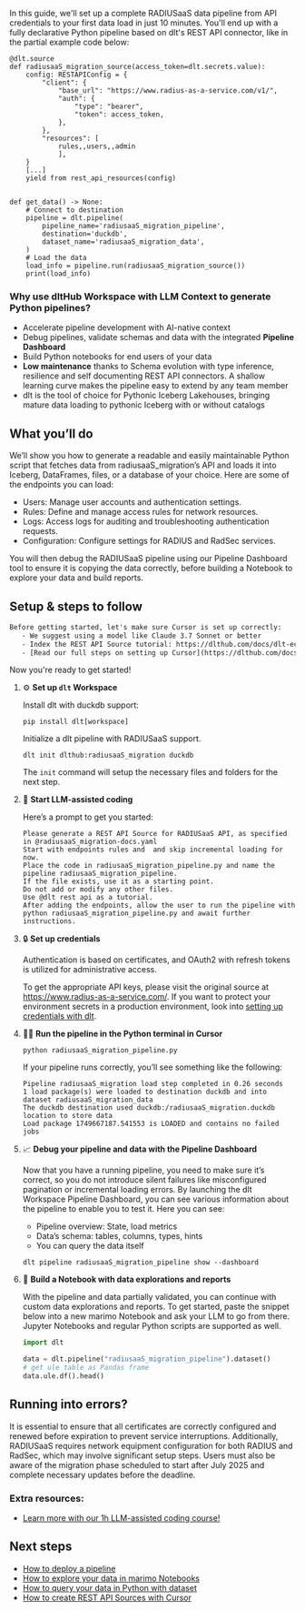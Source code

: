 In this guide, we'll set up a complete RADIUSaaS data pipeline from API credentials to your first data load in just 10 minutes. You'll end up with a fully declarative Python pipeline based on dlt's REST API connector, like in the partial example code below:

```python-outcome
@dlt.source
def radiusaaS_migration_source(access_token=dlt.secrets.value):
    config: RESTAPIConfig = {
        "client": {
            "base_url": "https://www.radius-as-a-service.com/v1/",
            "auth": {
                "type": "bearer",
                "token": access_token,
            },
        },
        "resources": [
            rules,,users,,admin
            ],
    }
    [...]
    yield from rest_api_resources(config)


def get_data() -> None:
    # Connect to destination
    pipeline = dlt.pipeline(
        pipeline_name='radiusaaS_migration_pipeline',
        destination='duckdb',
        dataset_name='radiusaaS_migration_data', 
    )
    # Load the data
    load_info = pipeline.run(radiusaaS_migration_source())
    print(load_info) 
```

### Why use dltHub Workspace with LLM Context to generate Python pipelines?

- Accelerate pipeline development with AI-native context
- Debug pipelines, validate schemas and data with the integrated **Pipeline Dashboard**
- Build Python notebooks for end users of your data
- **Low maintenance** thanks to Schema evolution with type inference, resilience and self documenting REST API connectors. A shallow learning curve makes the pipeline easy to extend by any team member
- dlt is the tool of choice for Pythonic Iceberg Lakehouses, bringing mature data loading to pythonic Iceberg with or without catalogs

## What you’ll do

We’ll show you how to generate a readable and easily maintainable Python script that fetches data from radiusaaS_migration’s API and loads it into Iceberg, DataFrames, files, or a database of your choice. Here are some of the endpoints you can load:

- Users: Manage user accounts and authentication settings.
- Rules: Define and manage access rules for network resources.
- Logs: Access logs for auditing and troubleshooting authentication requests.
- Configuration: Configure settings for RADIUS and RadSec services.

You will then debug the RADIUSaaS pipeline using our Pipeline Dashboard tool to ensure it is copying the data correctly, before building a Notebook to explore your data and build reports.

## Setup & steps to follow

```default
Before getting started, let's make sure Cursor is set up correctly:
   - We suggest using a model like Claude 3.7 Sonnet or better
   - Index the REST API Source tutorial: https://dlthub.com/docs/dlt-ecosystem/verified-sources/rest_api/ and add it to context as **@dlt rest api**
   - [Read our full steps on setting up Cursor](https://dlthub.com/docs/dlt-ecosystem/llm-tooling/cursor-restapi#23-configuring-cursor-with-documentation)
```

Now you're ready to get started!

1. ⚙️ **Set up `dlt` Workspace**
    
    Install dlt with duckdb support:
    ```shell
    pip install dlt[workspace]
    ```

    Initialize a dlt pipeline with RADIUSaaS support.
    ```shell
    dlt init dlthub:radiusaaS_migration duckdb
    ```

    The `init` command will setup the necessary files and folders for the next step.
    
2. 🤠 **Start LLM-assisted coding**
    
    Here’s a prompt to get you started:
    
    ```prompt
    Please generate a REST API Source for RADIUSaaS API, as specified in @radiusaaS_migration-docs.yaml 
    Start with endpoints rules and  and skip incremental loading for now. 
    Place the code in radiusaaS_migration_pipeline.py and name the pipeline radiusaaS_migration_pipeline. 
    If the file exists, use it as a starting point. 
    Do not add or modify any other files. 
    Use @dlt rest api as a tutorial. 
    After adding the endpoints, allow the user to run the pipeline with python radiusaaS_migration_pipeline.py and await further instructions.
    ```

    
3. 🔒 **Set up credentials** 
    
    Authentication is based on certificates, and OAuth2 with refresh tokens is utilized for administrative access.
    
    To get the appropriate API keys, please visit the original source at https://www.radius-as-a-service.com/.
    If you want to protect your environment secrets in a production environment, look into [setting up credentials with dlt](https://dlthub.com/docs/walkthroughs/add_credentials).
    
4. 🏃‍♀️ **Run the pipeline in the Python terminal in Cursor**
    
    ```shell
    python radiusaaS_migration_pipeline.py
    ```
    
    If your pipeline runs correctly, you’ll see something like the following:
    
    ```shell
    Pipeline radiusaaS_migration load step completed in 0.26 seconds
    1 load package(s) were loaded to destination duckdb and into dataset radiusaaS_migration_data
    The duckdb destination used duckdb:/radiusaaS_migration.duckdb location to store data
    Load package 1749667187.541553 is LOADED and contains no failed jobs
    ```
    
5. 📈 **Debug your pipeline and data with the Pipeline Dashboard**

    Now that you have a running pipeline, you need to make sure it’s correct, so you do not introduce silent failures like misconfigured pagination or incremental loading errors. By launching the dlt Workspace Pipeline Dashboard, you can see various information about the pipeline to enable you to test it. Here you can see:
    - Pipeline overview: State, load metrics
    - Data’s schema: tables, columns, types, hints
    - You can query the data itself
    
    ```shell
    dlt pipeline radiusaaS_migration_pipeline show --dashboard
    ```
    
6. 🐍 **Build a Notebook with data explorations and reports**

    With the pipeline and data partially validated, you can continue with custom data explorations and reports. To get started, paste the snippet below into a new marimo Notebook and ask your LLM to go from there. Jupyter Notebooks and regular Python scripts are supported as well.

    
    ```python
    import dlt

   data = dlt.pipeline("radiusaaS_migration_pipeline").dataset()
   # get ule table as Pandas frame
   data.ule.df().head()
    ```

## Running into errors?

It is essential to ensure that all certificates are correctly configured and renewed before expiration to prevent service interruptions. Additionally, RADIUSaaS requires network equipment configuration for both RADIUS and RadSec, which may involve significant setup steps. Users must also be aware of the migration phase scheduled to start after July 2025 and complete necessary updates before the deadline.

### Extra resources:

- [Learn more with our 1h LLM-assisted coding course!](https://www.youtube.com/watch?v=GGid70rnJuM)

## Next steps

- [How to deploy a pipeline](https://dlthub.com/docs/walkthroughs/deploy-a-pipeline)
- [How to explore your data in marimo Notebooks](https://dlthub.com/docs/general-usage/dataset-access/marimo)
- [How to query your data in Python with dataset](https://dlthub.com/docs/general-usage/dataset-access/dataset)
- [How to create REST API Sources with Cursor](https://dlthub.com/docs/dlt-ecosystem/llm-tooling/cursor-restapi)